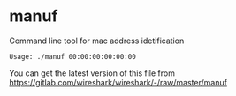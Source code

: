 # manuf

Command line tool for mac address idetification

```
Usage: ./manuf 00:00:00:00:00:00  
```

You can get the latest version of this file from
https://gitlab.com/wireshark/wireshark/-/raw/master/manuf



